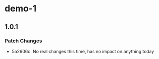 # demo-1

## 1.0.1

### Patch Changes

- 5a2606c: No real changes this time, has no impact on anything today
